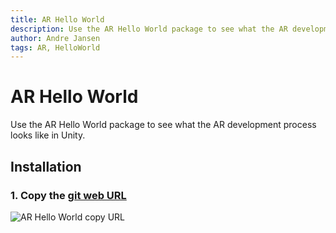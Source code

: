 ```yaml
---
title: AR Hello World
description: Use the AR Hello World package to see what the AR development process looks like in Unity.
author: Andre Jansen
tags: AR, HelloWorld
---
```


AR Hello World
=========

Use the AR Hello World package to see what the AR development process looks like in Unity.

## Installation

### 1. Copy the [git web URL](https://github.com/f1kenner/ARHelloWorld)

![AR Hello World copy URL](/main/screenshots/installation/AR_HelloWorldcube_gitPackageURL.png)

